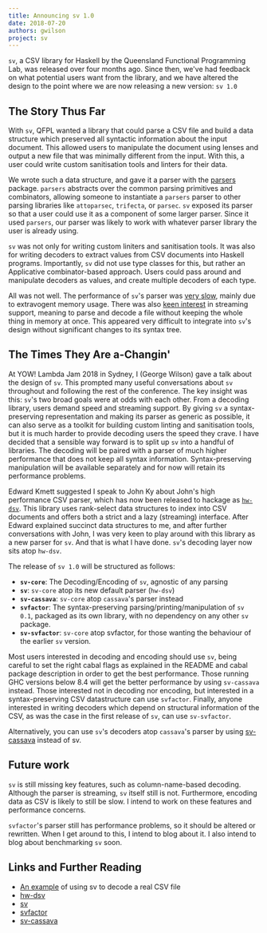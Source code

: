 ```yaml
---
title: Announcing sv 1.0
date: 2018-07-20
authors: gwilson
project: sv
---
```


`sv`, a CSV library for Haskell by the Queensland Functional Programming
Lab, was released over four months ago.
Since then, we've had feedback on what potential users want from the library,
and we have altered the design to the point where we are now releasing a new
version: `sv 1.0`

## The Story Thus Far

With `sv`, QFPL wanted a library that could parse a CSV file and build a data
structure which preserved all syntactic information about the input document.
This allowed users to manipulate the document using lenses and output a
new file that was minimally different from the input. With this, a user could
write custom sanitisation tools and linters for their data.

We wrote such a data structure, and gave it a parser with the
[parsers](https://hackage.haskell.org/package/parsers) package.
`parsers` abstracts over the common parsing primitives and combinators, allowing
someone to instantiate a `parsers` parser to other parsing libraries like
`attoparsec`, `trifecta`, or `parsec`. `sv` exposed its parser so that a user
could use it as a component of some larger parser. Since it used `parsers`,
our parser was likely to work with whatever parser library the user is already
using.

`sv` was not only for writing custom liniters and sanitisation tools. It was also
for writing decoders to extract values from CSV documents into Haskell
programs. Importantly, `sv` did not use type classes for this, but rather an
Applicative combinator-based approach. Users could pass around and
manipulate decoders as values, and create multiple decoders of each type.

All was not well. The performance of `sv`'s parser was
[very slow](https://github.com/haskell-perf/csv/tree/25493c61733f6b2b69a4378313af2801f1cceb3b),
mainly due to extravogent memory usage. There was also
[keen interest](https://github.com/qfpl/sv/issues/10)
in streaming support, meaning to parse and decode a file without keeping the
whole thing in memory at once. This appeared very difficult to integrate into
`sv`'s design without significant changes to its syntax tree.

## The Times They Are a-Changin'

At YOW! Lambda Jam 2018 in Sydney, I (George Wilson) gave a talk about the design of `sv`. This
prompted many useful conversations about `sv` throughout and following the rest
of the conference. The key insight was this: `sv`'s two broad goals were
at odds with each other. From a decoding library, users demand speed and
streaming support. By giving `sv` a syntax-preserving representation and
making its parser as generic as possible, it can also serve as a toolkit for
building custom linting and sanitisation tools, but it is much harder to provide
decoding users the speed they crave. I have decided that a sensible way forward
is to split up `sv` into a handful of libraries. The decoding will be paired
with a parser of much higher performance that does not keep all syntax
information. Syntax-preserving manipulation will be available separately and
for now will retain its performance problems.

Edward Kmett suggested I speak to John Ky about John's high performance CSV parser,
which has now been released to hackage as
[`hw-dsv`](https://hackage.haskell.org/package/hw-dsv).
This library uses rank-select data structures to index into CSV documents and
offers both a strict and a lazy (streaming) interface. After Edward
explained succinct data structures to me, and after further conversations with
John, I was very keen to play around with this library as a new parser for
`sv`. And that is what I have done. `sv`'s decoding layer now sits atop `hw-dsv`.

The release of `sv 1.0` will be structured as follows:

* __`sv-core`__:    The Decoding/Encoding of `sv`, agnostic of any parsing
* __`sv`__:         `sv-core` atop its new default parser (`hw-dsv`)
* __`sv-cassava`__: `sv-core` atop `cassava`'s parser instead
* __`svfactor`__:   The syntax-preserving parsing/printing/manipulation of
  `sv 0.1`, packaged as its own library, with no dependency on any other `sv`
  package.
* __`sv-svfactor`__: `sv-core` atop svfactor, for those wanting the behaviour of the
  earlier `sv` version.

Most users interested in decoding and encoding should use `sv`, being careful to
set the right cabal flags as explained in the README and cabal package
description in order to get the best performance. Those running GHC
versions below 8.4 will get the better performance by using `sv-cassava` instead.
Those interested not in decoding nor encoding, but interested in a
syntax-preserving CSV datastructure can use `svfactor`. Finally, anyone
interested in writing decoders which depend on structural information of the
CSV, as was the case in the first release of `sv`, can use `sv-svfactor`.

Alternatively, you can use `sv`'s decoders atop `cassava`'s parser by using
[sv-cassava](https://hackage.haskell.org/package/sv-cassava) instead of
sv.

## Future work

`sv` is still missing key features, such as column-name-based decoding. Although
the parser is streaming, `sv` itself still is not.
Furthermore, encoding data as CSV is likely to still be slow. I intend to work
on these features and performance concerns.

`svfactor`'s parser still has performance problems, so it should be altered or
rewritten.
When I get around to this, I intend to blog about it. I also intend to blog
about benchmarking `sv` soon.

## Links and Further Reading

* [An example](https://github.com/qfpl/sv/blob/master/examples/src/Data/Sv/Example/Species.lhs)
  of using sv to decode a real CSV file
* [hw-dsv](https://hackage.haskell.org/package/hw-dsv)
* [sv](https://hackage.haskell.org/package/sv)
* [svfactor](https://hackage.haskell.org/package/svfactor)
* [sv-cassava](https://hackage.haskell.org/package/sv-cassava)
